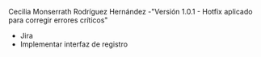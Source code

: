 Cecilia Monserrath Rodríguez Hernández
-"Versión 1.0.1 - Hotfix aplicado para corregir errores críticos"
- Jira
- Implementar interfaz de registro
